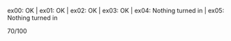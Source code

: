 ex00: OK | ex01: OK | ex02: OK | ex03: OK | ex04: Nothing turned in | ex05: Nothing turned in

70/100
